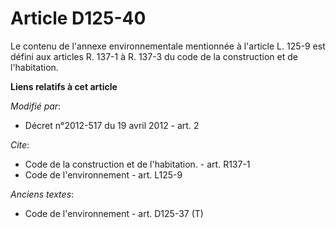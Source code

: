 # Article D125-40

Le contenu de l'annexe environnementale mentionnée à l'article L. 125-9 est défini aux articles R. 137-1 à R. 137-3 du code
de la construction et de l'habitation.

**Liens relatifs à cet article**

_Modifié par_:

  - Décret n°2012-517 du 19 avril 2012 - art. 2

_Cite_:

  - Code de la construction et de l'habitation. - art. R137-1
  - Code de l'environnement - art. L125-9

_Anciens textes_:

  - Code de l'environnement - art. D125-37 (T)
